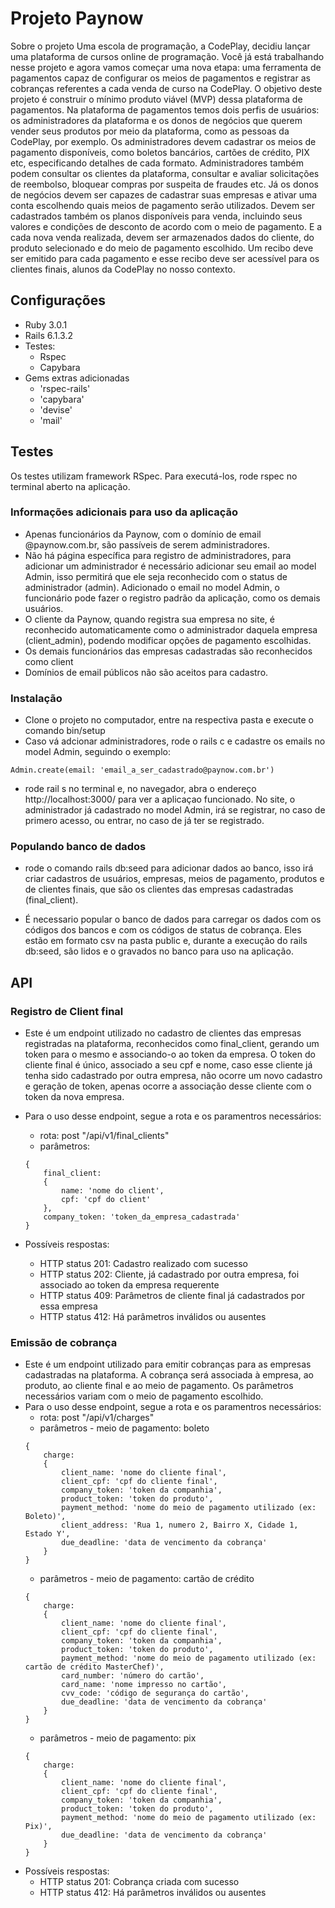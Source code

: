 # Projeto Paynow

Sobre o projeto
Uma escola de programação, a CodePlay, decidiu lançar uma plataforma de cursos online de
programação. Você já está trabalhando nesse projeto e agora vamos começar uma nova etapa:
uma ferramenta de pagamentos capaz de configurar os meios de pagamentos e registrar as
cobranças referentes a cada venda de curso na CodePlay. O objetivo deste projeto é construir
o mínimo produto viável (MVP) dessa plataforma de pagamentos.
Na plataforma de pagamentos temos dois perfis de usuários: os administradores da plataforma
e os donos de negócios que querem vender seus produtos por meio da plataforma, como as
pessoas da CodePlay, por exemplo. Os administradores devem cadastrar os meios de
pagamento disponíveis, como boletos bancários, cartões de crédito, PIX etc, especificando
detalhes de cada formato. Administradores também podem consultar os clientes da plataforma,
consultar e avaliar solicitações de reembolso, bloquear compras por suspeita de fraudes etc.
Já os donos de negócios devem ser capazes de cadastrar suas empresas e ativar uma conta
escolhendo quais meios de pagamento serão utilizados. Devem ser cadastrados também os
planos disponíveis para venda, incluindo seus valores e condições de desconto de acordo com
o meio de pagamento. E a cada nova venda realizada, devem ser armazenados dados do
cliente, do produto selecionado e do meio de pagamento escolhido. Um recibo deve ser emitido
para cada pagamento e esse recibo deve ser acessível para os clientes finais, alunos da
CodePlay no nosso contexto.

## Configurações
* Ruby 3.0.1
* Rails 6.1.3.2
* Testes:
    * Rspec
    * Capybara
* Gems extras adicionadas
    * 'rspec-rails'
    * 'capybara'
    * 'devise'
    * 'mail'

## Testes

Os testes utilizam framework RSpec. Para executá-los, rode rspec no terminal aberto na aplicação.

### Informações adicionais para uso da aplicação

* Apenas funcionários da Paynow, com o domínio de email @paynow.com.br, são passíveis de serem administradores.
* Não há página específica para registro de administradores, para adicionar um administrador é necessário adicionar seu email ao model Admin, isso permitirá que ele seja reconhecido com o status de administrador (admin). Adicionado o email no model Admin, o funcionário pode fazer o registro padrão da aplicação, como os demais usuários.
* O cliente da Paynow, quando registra sua empresa no site, é reconhecido automaticamente como o administrador daquela empresa (client_admin), podendo modificar opções de pagamento escolhidas.
* Os demais funcionários das empresas cadastradas são reconhecidos como client
* Domínios de email públicos não são aceitos para cadastro.

### Instalação

* Clone o projeto no computador, entre na respectiva pasta e execute o comando bin/setup
* Caso vá adcionar administradores, rode o rails c e cadastre os emails no model Admin, seguindo o exemplo:
```
Admin.create(email: 'email_a_ser_cadastrado@paynow.com.br')
```
* rode rail s no terminal e, no navegador, abra o endereço http://localhost:3000/ para ver a aplicaçao funcionado. No site, o administrador já cadastrado no model Admin, irá se registrar, no caso de primero acesso, ou entrar, no caso de já ter se registrado.

### Populando banco de dados

* rode o comando rails db:seed para adicionar dados ao banco, isso irá criar cadastros de usuários, empresas, meios de pagamento, produtos e de clientes finais, que são os clientes das empresas cadastradas (final_client).

* É necessario popular o banco de dados para carregar os dados com os códigos dos bancos e com os códigos de status de cobrança. Eles estão em formato csv na pasta public e, durante a execução do rails db:seed, são lidos e o gravados no banco para uso na aplicação.

## API

### Registro de Client final

* Este é um endpoint utilizado no cadastro de clientes das empresas registradas na plataforma, reconhecidos como final_client, gerando um token para o mesmo e associando-o ao token da empresa. O token do cliente final é único, associado a seu cpf e nome, caso esse cliente já tenha sido cadastrado por outra empresa, não ocorre um novo cadastro e geração de token, apenas ocorre a associação desse cliente com o token da nova empresa. 
* Para o uso desse endpoint, segue a rota e os paramentros necessários: 
    * rota: post "/api/v1/final_clients"
    * parâmetros:

    ```
    {
        final_client: 
        {
            name: 'nome do client', 
            cpf: 'cpf do client'
        }, 
        company_token: 'token_da_empresa_cadastrada'
    }
    ```
* Possíveis respostas:
    * HTTP status 201: Cadastro realizado com sucesso
    * HTTP status 202: Cliente, já cadastrado por outra empresa, foi associado ao token da empresa requerente
    * HTTP status 409: Parâmetros de cliente final já cadastrados por essa empresa
    * HTTP status 412: Há parâmetros inválidos ou ausentes
    
### Emissão de cobrança

* Este é um endpoint utilizado para emitir cobranças para as empresas cadastradas na plataforma. A cobrança será associada à empresa, ao produto, ao cliente final e ao meio de pagamento. Os parâmetros necessários variam com o meio de pagamento escolhido.
* Para o uso desse endpoint, segue a rota e os paramentros necessários: 
    * rota:  post "/api/v1/charges"
    * parâmetros - meio de pagamento: boleto    
    ```
    {
        charge: 
        {
            client_name: 'nome do cliente final', 
            client_cpf: 'cpf do cliente final',
            company_token: 'token da companhia',
            product_token: 'token do produto',
            payment_method: 'nome do meio de pagamento utilizado (ex: Boleto)',
            client_address: 'Rua 1, numero 2, Bairro X, Cidade 1, Estado Y',
            due_deadline: 'data de vencimento da cobrança'
        }
    }
    ```
    * parâmetros - meio de pagamento: cartão de crédito
    ```
    {
        charge: 
        {
            client_name: 'nome do cliente final', 
            client_cpf: 'cpf do cliente final',
            company_token: 'token da companhia',
            product_token: 'token do produto',
            payment_method: 'nome do meio de pagamento utilizado (ex: cartão de crédito MasterChef)',
            card_number: 'número do cartão',
            card_name: 'nome impresso no cartão', 
            cvv_code: 'código de segurança do cartão',
            due_deadline: 'data de vencimento da cobrança'
        }
    }
    ```
    * parâmetros - meio de pagamento: pix    
    ```
    {
        charge: 
        {
            client_name: 'nome do cliente final', 
            client_cpf: 'cpf do cliente final',
            company_token: 'token da companhia',
            product_token: 'token do produto',
            payment_method: 'nome do meio de pagamento utilizado (ex: Pix)',
            due_deadline: 'data de vencimento da cobrança'
        }
    }
    ```
* Possíveis respostas:
    * HTTP status 201: Cobrança criada com sucesso
    * HTTP status 412: Há parâmetros inválidos ou ausentes
